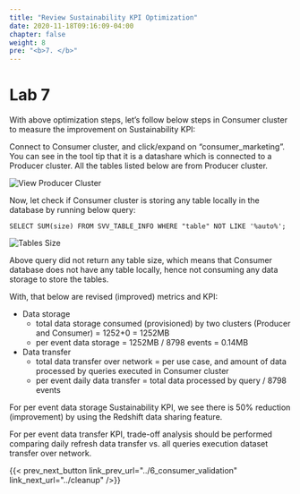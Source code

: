```yaml
---
title: "Review Sustainability KPI Optimization"
date: 2020-11-18T09:16:09-04:00
chapter: false
weight: 8
pre: "<b>7. </b>"
---
```


# Lab 7

With above optimization steps, let’s follow below steps in Consumer cluster to measure the improvement on Sustainability KPI:

Connect to Consumer cluster, and click/expand on “consumer_marketing”. You can see in the tool tip that it is a datashare which is connected to a Producer cluster. All the tables listed below are from Producer cluster.

![View Producer Cluster](/Sustainability/300_optimize_data_pattern_using_redshift_data_sharing/lab-7/images/view_producer_cluster2.png?classes=lab_picture_small)

Now, let check if Consumer cluster is storing any table locally in the database by running below query:
```
SELECT SUM(size) FROM SVV_TABLE_INFO WHERE "table" NOT LIKE '%auto%';
```

![Tables Size](/Sustainability/300_optimize_data_pattern_using_redshift_data_sharing/lab-7/images/sum_tables.png?classes=lab_picture_small)

Above query did not return any table size, which means that Consumer database does not have any table locally, hence not consuming any data storage to store the tables.

With, that below are revised (improved) metrics and KPI:
* Data storage
    * total data storage consumed (provisioned) by two clusters (Producer and Consumer) = 1252+0 = 1252MB
    * per event data storage = 1252MB / 8798 events = 0.14MB
* Data transfer
    * total data transfer over network = per use case, and amount of data processed by queries executed in Consumer cluster
    * per event daily data transfer = total data processed by query / 8798 events

For per event data storage Sustainability KPI, we see there is 50% reduction (improvement) by using the Redshift data sharing feature.

For per event data transfer KPI, trade-off analysis should be performed comparing daily refresh data transfer vs. all queries execution dataset transfer over network.


{{< prev_next_button link_prev_url="../6_consumer_validation" link_next_url="../cleanup" />}}
